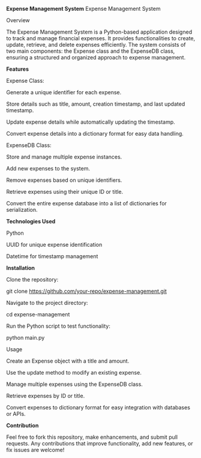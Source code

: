 **Expense Management System**
Expense Management System

Overview

The Expense Management System is a Python-based application designed to track and manage financial expenses. It provides functionalities to create, update, retrieve, and delete expenses efficiently. The system consists of two main components: the Expense class and the ExpenseDB class, ensuring a structured and organized approach to expense management.

**Features**

Expense Class:

Generate a unique identifier for each expense.

Store details such as title, amount, creation timestamp, and last updated timestamp.

Update expense details while automatically updating the timestamp.

Convert expense details into a dictionary format for easy data handling.

ExpenseDB Class:

Store and manage multiple expense instances.

Add new expenses to the system.

Remove expenses based on unique identifiers.

Retrieve expenses using their unique ID or title.

Convert the entire expense database into a list of dictionaries for serialization.

**Technologies Used**

Python

UUID for unique expense identification

Datetime for timestamp management

**Installation**

Clone the repository:

git clone https://github.com/your-repo/expense-management.git

Navigate to the project directory:

cd expense-management

Run the Python script to test functionality:

python main.py

Usage

Create an Expense object with a title and amount.

Use the update method to modify an existing expense.

Manage multiple expenses using the ExpenseDB class.

Retrieve expenses by ID or title.

Convert expenses to dictionary format for easy integration with databases or APIs.

**Contribution**

Feel free to fork this repository, make enhancements, and submit pull requests. Any contributions that improve functionality, add new features, or fix issues are welcome!
